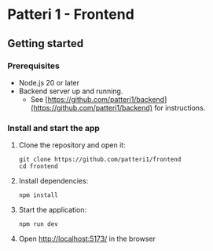 # Patteri 1 - Frontend

## Getting started

### Prerequisites

-   Node.js 20 or later
-   Backend server up and running.
    -   See [https://github.com/patteri1/backend](https://github.com/patteri1/backend) for instructions.

### Install and start the app

1. Clone the repository and open it:

    ```
    git clone https://github.com/patteri1/frontend
    cd frontend
    ```

2. Install dependencies:

    ```
    npm install
    ```

3. Start the application:

    ```
    npm run dev
    ```

4. Open [http://localhost:5173/](http://localhost:5173/) in the browser
